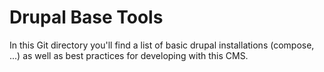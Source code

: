 # Drupal Base Tools

In this Git directory you'll find a list of basic drupal installations (compose, ...) as well as best practices for developing with this CMS.